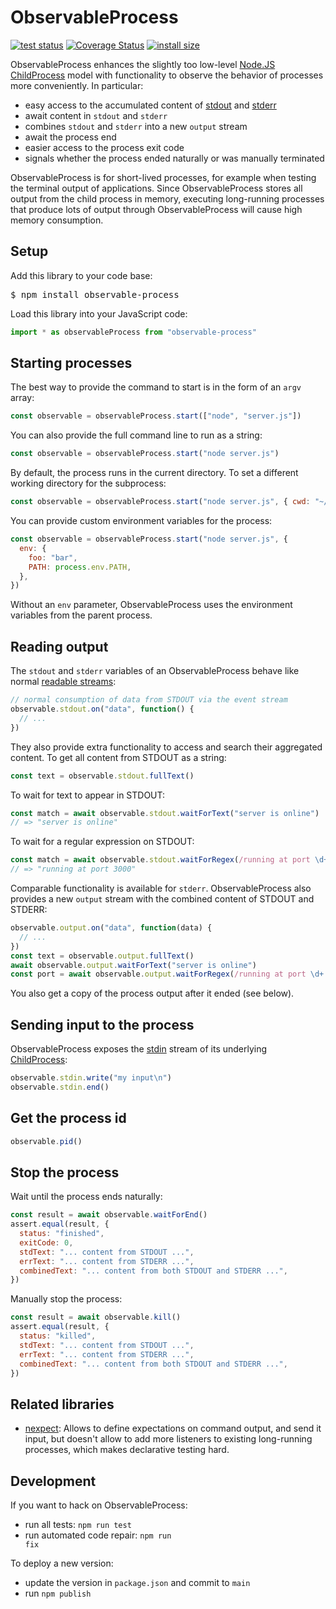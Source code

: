 # ObservableProcess

[![test status](https://github.com/kevgo/observable-process/actions/workflows/test.yml/badge.svg)](https://github.com/kevgo/observable-process/actions/workflows/test.yml)
[![Coverage Status](https://coveralls.io/repos/github/kevgo/observable-process/badge.svg?branch=main)](https://coveralls.io/github/kevgo/observable-process?branch=main)
[![install size](https://packagephobia.now.sh/badge?p=observable-process)](https://packagephobia.now.sh/result?p=observable-process)

ObservableProcess enhances the slightly too low-level
[Node.JS ChildProcess](https://nodejs.org/api/child_process.html) model with
functionality to observe the behavior of processes more conveniently. In
particular:

- easy access to the accumulated content of
  [stdout](https://nodejs.org/api/child_process.html#child_process_subprocess_stdout)
  and
  [stderr](https://nodejs.org/api/child_process.html#child_process_subprocess_stderr)
- await content in `stdout` and `stderr`
- combines `stdout` and `stderr` into a new `output` stream
- await the process end
- easier access to the process exit code
- signals whether the process ended naturally or was manually terminated

ObservableProcess is for short-lived processes, for example when testing the
terminal output of applications. Since ObservableProcess stores all output from
the child process in memory, executing long-running processes that produce lots
of output through ObservableProcess will cause high memory consumption.

## Setup

Add this library to your code base:

<pre type="npm/install">
$ npm install observable-process
</pre>

Load this library into your JavaScript code:

```ts
import * as observableProcess from "observable-process"
```

## Starting processes

The best way to provide the command to start is in the form of an `argv` array:

```js
const observable = observableProcess.start(["node", "server.js"])
```

You can also provide the full command line to run as a string:

```js
const observable = observableProcess.start("node server.js")
```

By default, the process runs in the current directory. To set a different
working directory for the subprocess:

```js
const observable = observableProcess.start("node server.js", { cwd: "~/tmp" })
```

You can provide custom environment variables for the process:

```js
const observable = observableProcess.start("node server.js", {
  env: {
    foo: "bar",
    PATH: process.env.PATH,
  },
})
```

Without an `env` parameter, ObservableProcess uses the environment variables
from the parent process.

## Reading output

The `stdout` and `stderr` variables of an ObservableProcess behave like normal
[readable streams](https://nodejs.org/api/stream.html#stream_readable_streams):

```js
// normal consumption of data from STDOUT via the event stream
observable.stdout.on("data", function() {
  // ...
})
```

They also provide extra functionality to access and search their aggregated
content. To get all content from STDOUT as a string:

```js
const text = observable.stdout.fullText()
```

To wait for text to appear in STDOUT:

```js
const match = await observable.stdout.waitForText("server is online")
// => "server is online"
```

To wait for a regular expression on STDOUT:

```js
const match = await observable.stdout.waitForRegex(/running at port \d+/)
// => "running at port 3000"
```

Comparable functionality is available for `stderr`. ObservableProcess also
provides a new `output` stream with the combined content of STDOUT and STDERR:

```js
observable.output.on("data", function(data) {
  // ...
})
const text = observable.output.fullText()
await observable.output.waitForText("server is online")
const port = await observable.output.waitForRegex(/running at port \d+./)
```

You also get a copy of the process output after it ended (see below).

## Sending input to the process

ObservableProcess exposes the
[stdin](https://nodejs.org/api/child_process.html#child_process_subprocess_stdin)
stream of its underlying
[ChildProcess](https://nodejs.org/api/child_process.html):

```js
observable.stdin.write("my input\n")
observable.stdin.end()
```

## Get the process id

```js
observable.pid()
```

## Stop the process

Wait until the process ends naturally:

```js
const result = await observable.waitForEnd()
assert.equal(result, {
  status: "finished",
  exitCode: 0,
  stdText: "... content from STDOUT ...",
  errText: "... content from STDERR ...",
  combinedText: "... content from both STDOUT and STDERR ...",
})
```

Manually stop the process:

```js
const result = await observable.kill()
assert.equal(result, {
  status: "killed",
  stdText: "... content from STDOUT ...",
  errText: "... content from STDERR ...",
  combinedText: "... content from both STDOUT and STDERR ...",
})
```

## Related libraries

- [nexpect](https://github.com/nodejitsu/nexpect): Allows to define expectations
  on command output, and send it input, but doesn't allow to add more listeners
  to existing long-running processes, which makes declarative testing hard.

## Development

If you want to hack on ObservableProcess:

- run all tests: <code type="npm/script-call">npm run test</code>
- run automated code repair: <code target="npm/script-call">npm run fix</code>

To deploy a new version:

- update the version in `package.json` and commit to `main`
- run <code target="npm/script-call">npm publish</code>
